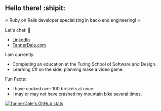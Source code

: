 ## Hello there!  :shipit:

:fire: Ruby on Rails developer specializing in back-end engineering! :fire:

Let's chat! :wave:
- [LinkedIn](https://www.linkedin.com/in/tannerdale/)
- [TannerDale.com](https://www.tannerdale.com)

I am currently:
- Completing an education at the Turing School of Software and Design.
- Learning C# on the side; planning make a video game.

Fun Facts: 
- I have cooked over 100 briskets at once.
- I may or may not have crashed my mountain bike several times.

[![TannerDale's GitHub stats](https://github-readme-stats.vercel.app/api?username=TannerDale&theme=great-gatsby)](https://github.com/anuraghazra/github-readme-stats)

<!--
**TannerDale/TannerDale** is a ✨ _special_ ✨ repository because its `README.md` (this file) appears on your GitHub profile.

Here are some ideas to get you started:
- :bangbang: Ruby on Rails software developer specializing in back-end engineering
- :school: Completing an education from the Turing School of Software and Design
- 🌱 I’m currently learning ...
- 👯 I’m looking to collaborate on ...
- 🤔 I’m looking for help with ...
- 💬 Ask me about ...
- 📫 How to reach me: ...
- 😄 Pronouns: ...
- ⚡ Fun fact: ...
-->
